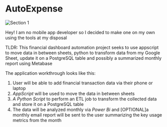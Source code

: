 # AutoExpense
![Section 1](https://github.com/user-attachments/assets/f7aeb763-e1a1-441e-8cde-897974d5183c)

Hey! I am no mobile app developer so I decided to make one on my own using the tools at my disposal

TLDR: This financial dashboard automation project seeks to use appscript to move data in between sheets, python to transform data from my Google Sheet, update it on a PostgreSQL table and possibly a summarized monthly report using Metabase 

The application workthrough looks like this:
1. User will be able to add financial transaction data via their phone or laptop
2. _AppScript_ will be used to move the data in between sheets
3. _A Python Script_ to perform an ETL job to transform the collected data and store it on a PostgreSQL table
4. The data will be analyzed monthly via _Power Bi_ and [OPTIONAL]a monthly email report will be sent to the user summarizing the key usage metrics from the month

 

